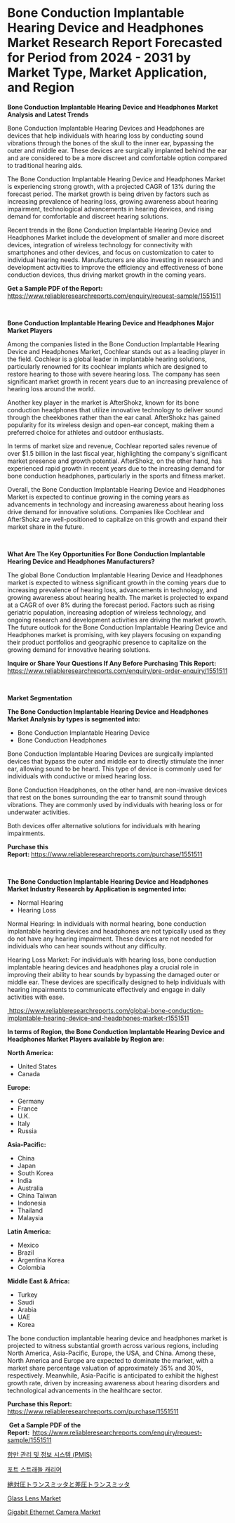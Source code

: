 <p><h1>Bone Conduction Implantable Hearing Device and Headphones Market Research Report Forecasted for Period from 2024 -  2031 by Market Type, Market Application, and Region</h1></p><p><strong>Bone Conduction Implantable Hearing Device and Headphones Market Analysis and Latest Trends</strong></p>
<p><p>Bone Conduction Implantable Hearing Devices and Headphones are devices that help individuals with hearing loss by conducting sound vibrations through the bones of the skull to the inner ear, bypassing the outer and middle ear. These devices are surgically implanted behind the ear and are considered to be a more discreet and comfortable option compared to traditional hearing aids.</p><p>The Bone Conduction Implantable Hearing Device and Headphones Market is experiencing strong growth, with a projected CAGR of 13% during the forecast period. The market growth is being driven by factors such as increasing prevalence of hearing loss, growing awareness about hearing impairment, technological advancements in hearing devices, and rising demand for comfortable and discreet hearing solutions.</p><p>Recent trends in the Bone Conduction Implantable Hearing Device and Headphones Market include the development of smaller and more discreet devices, integration of wireless technology for connectivity with smartphones and other devices, and focus on customization to cater to individual hearing needs. Manufacturers are also investing in research and development activities to improve the efficiency and effectiveness of bone conduction devices, thus driving market growth in the coming years.</p></p>
<p><strong>Get a Sample PDF of the Report:&nbsp;</strong> <a href="https://www.reliableresearchreports.com/enquiry/request-sample/1551511">https://www.reliableresearchreports.com/enquiry/request-sample/1551511</a></p>
<p>&nbsp;</p>
<p><strong>Bone Conduction Implantable Hearing Device and Headphones Major Market Players</strong></p>
<p><p>Among the companies listed in the Bone Conduction Implantable Hearing Device and Headphones Market, Cochlear stands out as a leading player in the field. Cochlear is a global leader in implantable hearing solutions, particularly renowned for its cochlear implants which are designed to restore hearing to those with severe hearing loss. The company has seen significant market growth in recent years due to an increasing prevalence of hearing loss around the world.</p><p>Another key player in the market is AfterShokz, known for its bone conduction headphones that utilize innovative technology to deliver sound through the cheekbones rather than the ear canal. AfterShokz has gained popularity for its wireless design and open-ear concept, making them a preferred choice for athletes and outdoor enthusiasts.</p><p>In terms of market size and revenue, Cochlear reported sales revenue of over $1.5 billion in the last fiscal year, highlighting the company's significant market presence and growth potential. AfterShokz, on the other hand, has experienced rapid growth in recent years due to the increasing demand for bone conduction headphones, particularly in the sports and fitness market.</p><p>Overall, the Bone Conduction Implantable Hearing Device and Headphones Market is expected to continue growing in the coming years as advancements in technology and increasing awareness about hearing loss drive demand for innovative solutions. Companies like Cochlear and AfterShokz are well-positioned to capitalize on this growth and expand their market share in the future.</p></p>
<p>&nbsp;</p>
<p><strong>What Are The Key Opportunities For Bone Conduction Implantable Hearing Device and Headphones Manufacturers?</strong></p>
<p><p>The global Bone Conduction Implantable Hearing Device and Headphones market is expected to witness significant growth in the coming years due to increasing prevalence of hearing loss, advancements in technology, and growing awareness about hearing health. The market is projected to expand at a CAGR of over 8% during the forecast period. Factors such as rising geriatric population, increasing adoption of wireless technology, and ongoing research and development activities are driving the market growth. The future outlook for the Bone Conduction Implantable Hearing Device and Headphones market is promising, with key players focusing on expanding their product portfolios and geographic presence to capitalize on the growing demand for innovative hearing solutions.</p></p>
<p><strong>Inquire or Share Your Questions If Any Before Purchasing This Report:</strong> <a href="https://www.reliableresearchreports.com/enquiry/pre-order-enquiry/1551511">https://www.reliableresearchreports.com/enquiry/pre-order-enquiry/1551511</a></p>
<p>&nbsp;</p>
<p><strong>Market Segmentation</strong></p>
<p><strong>The Bone Conduction Implantable Hearing Device and Headphones Market Analysis by types is segmented into:</strong></p>
<p><ul><li>Bone Conduction Implantable Hearing Device</li><li>Bone Conduction Headphones</li></ul></p>
<p><p>Bone Conduction Implantable Hearing Devices are surgically implanted devices that bypass the outer and middle ear to directly stimulate the inner ear, allowing sound to be heard. This type of device is commonly used for individuals with conductive or mixed hearing loss. </p><p>Bone Conduction Headphones, on the other hand, are non-invasive devices that rest on the bones surrounding the ear to transmit sound through vibrations. They are commonly used by individuals with hearing loss or for underwater activities.</p><p>Both devices offer alternative solutions for individuals with hearing impairments.</p></p>
<p><strong>Purchase this Report:&nbsp;</strong><a href="https://www.reliableresearchreports.com/purchase/1551511">https://www.reliableresearchreports.com/purchase/1551511</a></p>
<p>&nbsp;</p>
<p><strong>The Bone Conduction Implantable Hearing Device and Headphones Market Industry Research by Application is segmented into:</strong></p>
<p><ul><li>Normal Hearing</li><li>Hearing Loss</li></ul></p>
<p><p>Normal Hearing: In individuals with normal hearing, bone conduction implantable hearing devices and headphones are not typically used as they do not have any hearing impairment. These devices are not needed for individuals who can hear sounds without any difficulty.</p><p>Hearing Loss Market: For individuals with hearing loss, bone conduction implantable hearing devices and headphones play a crucial role in improving their ability to hear sounds by bypassing the damaged outer or middle ear. These devices are specifically designed to help individuals with hearing impairments to communicate effectively and engage in daily activities with ease.</p></p>
<p><a href="https://www.reliableresearchreports.com/global-bone-conduction-implantable-hearing-device-and-headphones-market-r1551511">&nbsp;https://www.reliableresearchreports.com/global-bone-conduction-implantable-hearing-device-and-headphones-market-r1551511</a></p>
<p><strong>In terms of Region, the Bone Conduction Implantable Hearing Device and Headphones Market Players available by Region are:</strong></p>
<p>
    <p> <strong> North America: </strong>
        <ul>
            <li>United States</li>
            <li>Canada</li>
        </ul>
        </p> 
    <p> <strong> Europe: </strong>
        <ul>
            <li>Germany</li>
            <li>France</li>
            <li>U.K.</li>
            <li>Italy</li>
            <li>Russia</li>
        </ul>
        </p> 
    <p> <strong> Asia-Pacific: </strong>
        <ul>
            <li>China</li>
            <li>Japan</li>
            <li>South Korea</li>
            <li>India</li>
            <li>Australia</li>
            <li>China Taiwan</li>
            <li>Indonesia</li>
            <li>Thailand</li>
            <li>Malaysia</li>
        </ul>
        </p> 
    <p> <strong> Latin America: </strong>
        <ul>
            <li>Mexico</li>
            <li>Brazil</li>
            <li>Argentina Korea</li>
            <li>Colombia</li>
        </ul>
        </p> 
    <p> <strong> Middle East & Africa: </strong>
        <ul>
            <li>Turkey</li>
            <li>Saudi</li>
            <li>Arabia</li>
            <li>UAE</li>
            <li>Korea</li>
        </ul>
    </p>
    </p>
<p><p>The bone conduction implantable hearing device and headphones market is projected to witness substantial growth across various regions, including North America, Asia-Pacific, Europe, the USA, and China. Among these, North America and Europe are expected to dominate the market, with a market share percentage valuation of approximately 35% and 30%, respectively. Meanwhile, Asia-Pacific is anticipated to exhibit the highest growth rate, driven by increasing awareness about hearing disorders and technological advancements in the healthcare sector.</p></p>
<p><strong>Purchase this Report: </strong><a href="https://www.reliableresearchreports.com/purchase/1551511">https://www.reliableresearchreports.com/purchase/1551511</a></p>
<p>&nbsp;<strong>Get a Sample PDF of the Report:&nbsp;&nbsp;</strong><a href="https://www.reliableresearchreports.com/enquiry/request-sample/1551511">https://www.reliableresearchreports.com/enquiry/request-sample/1551511</a></p>
<p><strong></strong></p>
<p><p><a href="https://github.com/rsg307664904/Market-Research-Report-List-2/blob/main/5766541152883.md">항만 관리 및 정보 시스템 (PMIS)</a></p><p><a href="https://github.com/PercyHagernes9778/Market-Research-Report-List-2/blob/main/5471691152884.md">포트 스트래들 캐리어</a></p><p><a href="https://github.com/LizaHeller2023/Market-Research-Report-List-1/blob/main/9281110144929.md">絶対圧トランスミッタと差圧トランスミッタ</a></p><p><a href="https://github.com/JeanneSawayn2023/Market-Research-Report-List-1/blob/main/glass-lens-market.md">Glass Lens Market</a></p><p><a href="https://github.com/Whitneyboyettebo9kiw7yr13/Market-Research-Report-List-3/blob/main/gigabit-ethernet-camera-market.md">Gigabit Ethernet Camera Market</a></p></p>